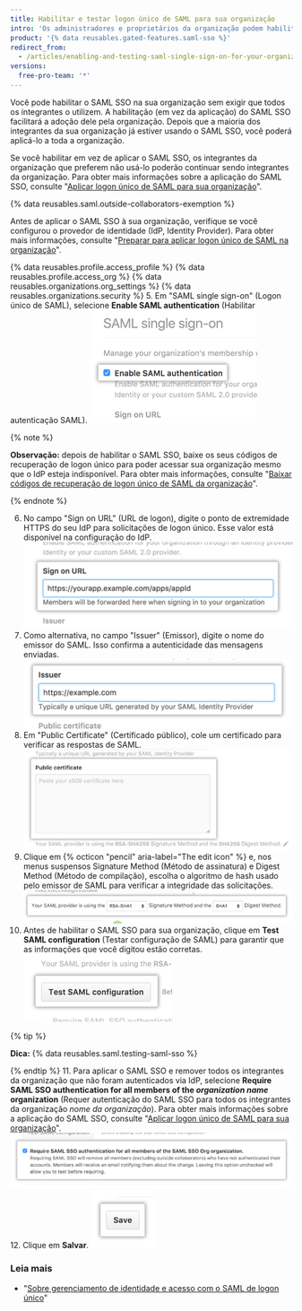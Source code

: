 ```yaml
---
title: Habilitar e testar logon único de SAML para sua organização
intro: 'Os administradores e proprietários da organização podem habilitar o logon único (SSO, Single Sign-On) de SAML para adicionar uma camada extra de segurança à organização.'
product: '{% data reusables.gated-features.saml-sso %}'
redirect_from:
  - /articles/enabling-and-testing-saml-single-sign-on-for-your-organization
versions:
  free-pro-team: '*'
---
```


Você pode habilitar o SAML SSO na sua organização sem exigir que todos os integrantes o utilizem. A habilitação (em vez da aplicação) do SAML SSO facilitará a adoção dele pela organização. Depois que a maioria dos integrantes da sua organização já estiver usando o SAML SSO, você poderá aplicá-lo a toda a organização.

Se você habilitar em vez de aplicar o SAML SSO, os integrantes da organização que preferem não usá-lo poderão continuar sendo integrantes da organização. Para obter mais informações sobre a aplicação do SAML SSO, consulte "[Aplicar logon único de SAML para sua organização](/articles/enforcing-saml-single-sign-on-for-your-organization)".

{% data reusables.saml.outside-collaborators-exemption %}

Antes de aplicar o SAML SSO à sua organização, verifique se você configurou o provedor de identidade (IdP, Identity Provider). Para obter mais informações, consulte "[Preparar para aplicar logon único de SAML na organização](/articles/preparing-to-enforce-saml-single-sign-on-in-your-organization)".

{% data reusables.profile.access_profile %}
{% data reusables.profile.access_org %}
{% data reusables.organizations.org_settings %}
{% data reusables.organizations.security %}
5. Em "SAML single sign-on" (Logon único de SAML), selecione **Enable SAML authentication** (Habilitar autenticação SAML). ![Caixa de seleção para habilitar SAML SSO](/assets/images/help/saml/saml_enable.png)

  {% note %}

  **Observação:** depois de habilitar o SAML SSO, baixe os seus códigos de recuperação de logon único para poder acessar sua organização mesmo que o IdP esteja indisponível. Para obter mais informações, consulte "[Baixar códigos de recuperação de logon único de SAML da organização](/articles/downloading-your-organization-s-saml-single-sign-on-recovery-codes)".

  {% endnote %}

6. No campo "Sign on URL" (URL de logon), digite o ponto de extremidade HTTPS do seu IdP para solicitações de logon único. Esse valor está disponível na configuração do IdP. ![Campo referente à URL para a qual os integrantes serão encaminhados ao entrarem](/assets/images/help/saml/saml_sign_on_url.png)
7. Como alternativa, no campo "Issuer" (Emissor), digite o nome do emissor do SAML. Isso confirma a autenticidade das mensagens enviadas. ![Campo referente ao nome do emissor de SAML](/assets/images/help/saml/saml_issuer.png)
8. Em "Public Certificate" (Certificado público), cole um certificado para verificar as respostas de SAML. ![Campo referente ao certificado público do seu provedor de identidade](/assets/images/help/saml/saml_public_certificate.png)
9. Clique em {% octicon "pencil" aria-label="The edit icon" %} e, nos menus suspensos Signature Method (Método de assinatura) e Digest Method (Método de compilação), escolha o algoritmo de hash usado pelo emissor de SAML para verificar a integridade das solicitações. ![Menus suspensos Signature Method (Método de assinatura) e Digest Method (Método de compilação) para os algoritmos de hash usados pelo emissor de SAML](/assets/images/help/saml/saml_hashing_method.png)
10. Antes de habilitar o SAML SSO para sua organização, clique em **Test SAML configuration** (Testar configuração de SAML) para garantir que as informações que você digitou estão corretas. ![Botão para testar a configuração de SAML antes da aplicação](/assets/images/help/saml/saml_test.png)

  {% tip %}

  **Dica:** {% data reusables.saml.testing-saml-sso %}

  {% endtip %}
11. Para aplicar o SAML SSO e remover todos os integrantes da organização que não foram autenticados via IdP, selecione **Require SAML SSO authentication for all members of the _organization name_ organization** (Requer autenticação do SAML SSO para todos os integrantes da organização *nome da organização*). Para obter mais informações sobre a aplicação do SAML SSO, consulte "[Aplicar logon único de SAML para sua organização](/articles/enforcing-saml-single-sign-on-for-your-organization)". ![Caixa de seleção para exigir SAML SSO para sua organização ](/assets/images/help/saml/saml_require_saml_sso.png)
12. Clique em **Salvar**. ![Botão para salvar as configurações do SAML SSO](/assets/images/help/saml/saml_save.png)

### Leia mais

- "[Sobre gerenciamento de identidade e acesso com o SAML de logon único](/articles/about-identity-and-access-management-with-saml-single-sign-on)"
